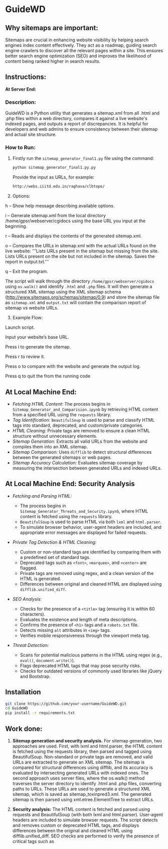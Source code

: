 <h1>GuideWD</h1>
<h2>Why sitemaps are important:</h2>
Sitemaps are crucial in enhancing website visibility by helping search engines index content effectively. They act as a roadmap, guiding search engine crawlers to discover all the relevant pages within a site. This ensures better search engine optimization (SEO) and improves the likelihood of content being ranked higher in search results.

<h2>Instructions:</h2>

**At Server End:**

<h3>Description:</h3>
GuideWD is a Python utility that generates a sitemap.xml from all .html and .php files within a web directory, compares it against a live website's indexed pages, and outputs a report of discrepancies. It is helpful for developers and web admins to ensure consistency between their sitemap and actual site structure.

<h3>How to Run:</h3>

1) Firstly run the `sitemap_generator_final1.py` file using the command:

   ```bash
   python sitemap_generator_final1.py.py
   ```

   Provide the input as URLs, for example:

   ```bash
   http://webs.iiitd.edu.in/raghava/clbtope/
   ```

2) Options:

h – Show help message describing available options.

i – Generate sitemap.xml from the local directory /home/gpsr/webserver/cgidocs using the base URL you input at the beginning.

r – Reads and displays the contents of the generated sitemap.xml.

o – Compares the URLs in sitemap.xml with the actual URLs found on the live website:
'''Lists URLs present in the sitemap but missing from the site.
Lists URLs present on the site but not included in the sitemap.
Saves the report in output.txt.'''

q – Exit the program.

   The script will walk through the directory `/home/gpsr/webserver/cgidocs` using `os.walk()` and identify `.html` and `.php` files. It will then generate a structured XML sitemap using the XML sitemap schema (http://www.sitemaps.org/schemas/sitemap/0.9) and store the sitemap file as `sitemap.xml` and `output.txt` will contain the comparison report of sitemap vs website URLs.
   
3) Example Flow:

Launch script.

Input your website’s base URL.

Press i to generate the sitemap.

Press r to review it.

Press o to compare with the website and generate the output log.

Press q to quit the from the running code

## At Local Machine End:

- *Fetching HTML Content:* The process begins in `Sitemap_Generator_and_Comparision.ipynb` by retrieving HTML content from a specified URL using the `requests` library.  
- *Tag Identification:* `BeautifulSoup` is used to parse and classify HTML tags into standard, deprecated, and custom/private categories.  
- *HTML Cleaning:* Private tags are removed to ensure a clean HTML structure without unnecessary elements.  
- *Sitemap Generation:* Extracts all valid URLs from the website and compiles them into an XML sitemap.  
- *Sitemap Comparison:* Uses `difflib` to detect structural differences between the generated sitemaps or web pages.  
- *Sitemap Accuracy Calculation:* Evaluates sitemap coverage by measuring the intersection between generated URLs and indexed URLs.  

## At Local Machine End: Security Analysis

- *Fetching and Parsing HTML:*  
  - The process begins in `Sitemap_Generator_Threats_and_Security.ipynb`, where HTML content is fetched using the `requests` library.  
  - `BeautifulSoup` is used to parse HTML via both `lxml` and `html.parser`.  
  - To simulate browser behavior, user-agent headers are included, and appropriate error messages are displayed for failed requests.  

- *Private Tag Detection & HTML Cleaning:*  
  - Custom or non-standard tags are identified by comparing them with a predefined set of standard tags.  
  - Deprecated tags such as `<font>`, `<marquee>`, and `<center>` are flagged.  
  - Private tags are removed using regex, and a clean version of the HTML is generated.  
  - Differences between original and cleaned HTML are displayed using `difflib.unified_diff`.  

- *SEO Analysis:*  
  - Checks for the presence of a `<title>` tag (ensuring it is within 60 characters).  
  - Evaluates the existence and length of meta descriptions.  
  - Confirms the presence of `<h1>` tags and a `robots.txt` file.  
  - Detects missing `alt` attributes in `<img>` tags.  
  - Verifies mobile responsiveness through the viewport meta tag.  

- *Threat Detection:*  
  - Scans for potential malicious patterns in the HTML using regex (e.g., `eval()`, `document.write()`).  
  - Flags deprecated HTML tags that may pose security risks.  
  - Checks for outdated versions of commonly used libraries like jQuery and Bootstrap.

## Installation
   ```bash
git clone https://github.com/your-username/GuideWD.git
cd GuideWD
pip install -r requirements.txt
   ```

<h2>Work done:</h2>

1) **Sitemap generation and security analysis.** For sitemap generation, two approaches are used. First, with lxml and html.parser, the HTML content is fetched using the requests library, then parsed and tagged using BeautifulSoup. Non-standard or private tags are removed, and valid URLs are extracted to generate an XML sitemap. The sitemap is compared for structural differences using difflib, and its accuracy is evaluated by intersecting generated URLs with indexed ones. The second approach uses server files, where the os.walk() method traverses the server directory to identify .html and .php files, converting paths to URLs. These URLs are used to generate a structured XML sitemap, which is saved as sitemap_toxinpred3.xml. The generated sitemap is then parsed using xml.etree.ElementTree to extract URLs.

2)  **Security analysis:** The HTML content is fetched and parsed using requests and BeautifulSoup (with both lxml and html.parser). User-agent headers are included to simulate browser requests. The script detects and removes custom or deprecated HTML tags, and displays differences between the original and cleaned HTML using difflib.unified_diff. SEO checks are performed to verify the presence of critical tags such as <title>, meta descriptions, h1 tags, alt attributes, and mobile responsiveness. Additionally, the script scans for security threats by detecting malicious patterns (e.g., eval(), document.write()), flags deprecated HTML tags, and checks for outdated libraries like jQuery and Bootstrap.
